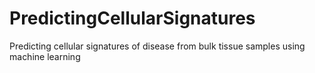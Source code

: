 # PredictingCellularSignatures
Predicting cellular signatures of disease from bulk tissue samples using machine learning
